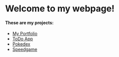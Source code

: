 # Welcome to my webpage!
#### These are my projects:
- [My Portfolio](https://linhle2307.github.io/Linh_Le_Website/index.html)
- [ToDo App](https://linhle2307.github.io/My_Todo_List/index.html)
- [Pokedex](https://linhle2307.github.io/Pokedex/index.html)
- [Speedgame](https://linhle2307.github.io/REACT22K_SpeedGame_JS/index.html)

<!--##### GitHub about git pages:
You can use the [editor on GitHub](https://github.com/silmu/silmu.github.io/edit/main/index.md) to maintain and preview the content for your website in Markdown files.
Whenever you commit to this repository, GitHub Pages will run [Jekyll](https://jekyllrb.com/) to rebuild the pages in your site, from the content in your Markdown files.
### Markdown
Markdown is a lightweight and easy-to-use syntax for styling your writing. It includes conventions for
```markdown
Syntax highlighted code block
# Header 1
## Header 2
### Header 3
- Bulleted
- List
1. Numbered
2. List
**Bold** and _Italic_ and `Code` text
[Link](url) and ![Image](src)
```
For more details see [Basic writing and formatting syntax](https://docs.github.com/en/github/writing-on-github/getting-started-with-writing-and-formatting-on-github/basic-writing-and-formatting-syntax).
### Jekyll Themes
Your Pages site will use the layout and styles from the Jekyll theme you have selected in your [repository settings](https://github.com/silmu/silmu.github.io/settings/pages). The name of this theme is saved in the Jekyll `_config.yml` configuration file.
### Support or Contact
Having trouble with Pages? Check out our [documentation](https://docs.github.com/categories/github-pages-basics/) or [contact support](https://support.github.com/contact) and we’ll help you sort it out.-->
